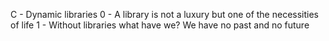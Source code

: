 C - Dynamic libraries
0 - A library is not a luxury but one of the necessities of life
1 - Without libraries what have we? We have no past and no future

